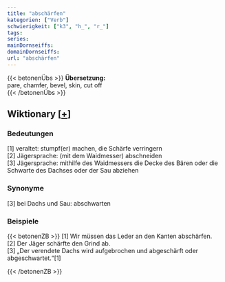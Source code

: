 ```yaml
---
title: "abschärfen"
kategorien: ["Verb"]
schwierigkeit: ["k3", "h_", "r_"]
tags:
series:
mainDornseiffs:
domainDornseiffs:
url: "abschärfen"
---
```


{{< betonenÜbs >}}
**Übersetzung:**  
pare, chamfer, bevel, skin, cut off  
{{< /betonenÜbs >}}

## Wiktionary [[+](https://de.wiktionary.org/wiki/abschärfen)]

### Bedeutungen
[1] veraltet: stumpf(er) machen, die Schärfe verringern  
[2] Jägersprache: (mit dem Waidmesser) abschneiden  
[3] Jägersprache: mithilfe des Waidmessers die Decke des Bären oder die Schwarte des Dachses oder der Sau abziehen  

### Synonyme
[3] bei Dachs und Sau: abschwarten  

### Beispiele
{{< betonenZB >}}
[1] Wir müssen das Leder an den Kanten abschärfen.  
[2] Der Jäger schärfte den Grind ab.  
[3] „Der verendete Dachs wird aufgebrochen und abgeschärft oder abgeschwartet.“[1]  

{{< /betonenZB >}}

